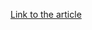 [Link to the article](https://web.archive.org/web/20201123042131/www.welivesecurity.com/2020/09/30/aptc23-group-evolves-its-android-spyware/)
